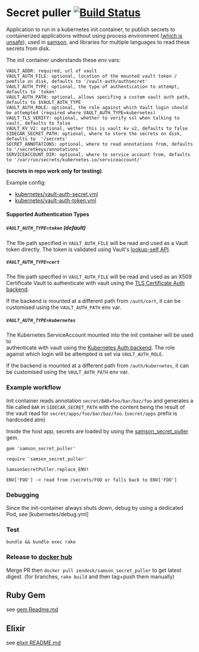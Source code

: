 # Secret puller [![Build Status](https://travis-ci.org/zendesk/samson_secret_puller.svg?branch=master)](https://travis-ci.org/zendesk/samson_secret_puller)

Application to run in a kubernetes init container,
to publish secrets to containerized applications without using process environment 
([which is unsafe](https://diogomonica.com/2017/03/27/why-you-shouldnt-use-env-variables-for-secret-data/)),
used in [samson](https://github.com/zendesk/samson),
and libraries for multiple languages to read these secrets from disk.

The init container understands these env vars:

```
VAULT_ADDR: required, url of vault
VAULT_AUTH_FILE: optional, location of the mounted vault token / pemfile on disk, defaults to '/vault-auth/authsecret'
VAULT_AUTH_TYPE: optional, the type of authentication to attempt, defaults to 'token'
VAULT_AUTH_PATH: optional, allows specifing a custom vault auth path, defaults to $VAULT_AUTH_TYPE
VAULT_AUTH_ROLE: optional, the role against which Vault login should be attempted (required where VAULT_AUTH_TYPE=kubernetes)
VAULT_TLS_VERIFY: optional, whether to verify ssl when talking to vault, defaults to false
VAULT_KV_V2: optional, wether this is vault kv v2, defaults to false
SIDECAR_SECRET_PATH: optional, where to store the secrets on disk, defaults to  '/secrets'
SECRET_ANNOTATIONS: optional, where to read annotations from, defaults to '/secretkeys/annotations'
SERVICEACCOUNT_DIR: optional, where to service account from, defaults to '/var/run/secrets/kubernetes.io/serviceaccount/'
```

**(secrets in repo work only for testing)**.    

Example config:
 - [kubernetes/vault-auth-secret.yml](kubernetes/vault-auth-secret.yml)
 - [kubernetes/vault-auth-token.yml](kubernetes/vault-auth-token.yml)
 
#### Supported Authentication Types
##### `VAULT_AUTH_TYPE=token` (default)

The file path specified in `VAULT_AUTH_FILE` will be read and used as a Vault token directly.
The token is validated using Vault's [lookup-self API](https://www.vaultproject.io/api/auth/token/index.html#lookup-a-token-self-). 

##### `VAULT_AUTH_TYPE=cert`

The file path specified in `VAULT_AUTH_FILE` will be read and used as an X509 Certificate Vault
to authenticate with vault using the [TLS Certificate Auth backend](https://www.vaultproject.io/api/auth/cert/index.html).

If the backend is mounted at a different path from `/auth/cert`, it can be customised using the `VAULT_AUTH_PATH` env var.


##### `VAULT_AUTH_TYPE=kubernetes`

The Kubernetes ServiceAccount mounted into the init container will be used to  
authenticate with vault using the [Kubernetes Auth backend](https://www.vaultproject.io/api/auth/kubernetes/index.html).
The role against which login will be attempted is set via `VAULT_AUTH_ROLE`.

If the backend is mounted at a different path from `/auth/kubernetes`, it can be customised using the `VAULT_AUTH_PATH` env var.

### Example workflow

Init container reads annotation `secret/BAR=foo/bar/baz/foo` and generates a file called `BAR` in `SIDECAR_SECRET_PATH`
with the content being the result of the vault read for `secret/apps/foo/bar/baz/foo`.
(`secret/apps` prefix is hardcoded atm)

Inside the host app, secrets are loaded by using the [samson_secret_puller](https://rubygems.org/gems/samson_secret_puller) gem.

```
gem 'samson_secret_puller'

require 'samson_secret_puller'

SamsonSecretPuller.replace_ENV!

ENV['FOO'] -> read from /secrets/FOO or falls back to ENV['FOO']
```

### Debugging

Since the init-container always shuts down, debug by using a dedicated Pod, see [kubernetes/debug.yml]

### Test

`bundle && bundle exec rake`

### Release to [docker hub](https://hub.docker.com/r/zendesk/samson_secret_puller/)

Merge PR then `docker pull zendesk/samson_secret_puller` to get latest digest.
(for branches, `rake build` and then tag+push them manually)

## Ruby Gem

see [gem Readme.md](gem/Readme.md)

## Elixir

see [elixir README.md](elixir/README.md)
